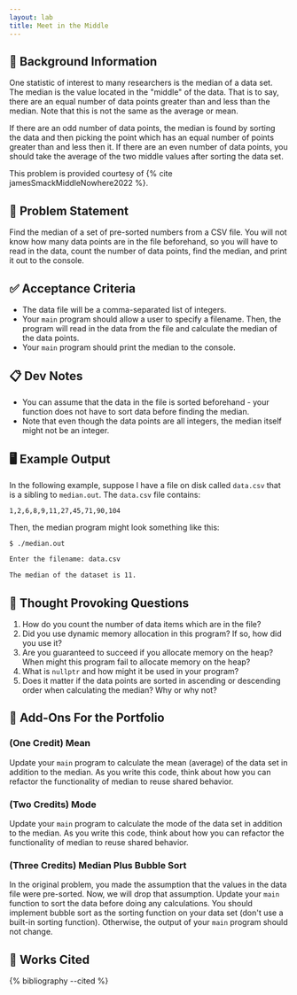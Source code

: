 ```yaml
---
layout: lab
title: Meet in the Middle
---
```


## 🔖 Background Information

One statistic of interest to many researchers is the median of a data set. The median is the value located in the "middle" of the data. That is to say, there are an equal number of data points greater than and less than the median. Note that this is not the same as the average or mean.

If there are an odd number of data points, the median is found by sorting the data and then picking the point which has an equal number of points greater than and less then it. If there are an even number of data points, you should take the average of the two middle values after sorting the data set.

This problem is provided courtesy of {% cite jamesSmackMiddleNowhere2022 %}.

## 🎯 Problem Statement

Find the median of a set of pre-sorted numbers from a CSV file. You will not know how many data points are in the file beforehand, so you will have to read in the data, count the number of data points, find the median, and print it out to the console.

## ✅ Acceptance Criteria

* The data file will be a comma-separated list of integers.
* Your `main` program should allow a user to specify a filename. Then, the program will read in the data from the file and calculate the median of the data points.
* Your `main` program should print the median to the console.

## 📋 Dev Notes

* You can assume that the data in the file is sorted beforehand - your function does not have to sort data before finding the median.
* Note that even though the data points are all integers, the median itself might not be an integer.

## 🖥️ Example Output

In the following example, suppose I have a file on disk called `data.csv` that is a sibling to `median.out`. The `data.csv` file contains:

```text
1,2,6,8,9,11,27,45,71,90,104
```

Then, the median program might look something like this:

```bash
$ ./median.out

Enter the filename: data.csv

The median of the dataset is 11.
```

## 📝 Thought Provoking Questions

1. How do you count the number of data items which are in the file?
2. Did you use dynamic memory allocation in this program? If so, how did you use it?
3. Are you guaranteed to succeed if you allocate memory on the heap? When might this program fail to allocate memory on the heap?
4. What is `nullptr` and how might it be used in your program?
5. Does it matter if the data points are sorted in ascending or descending order when calculating the median? Why or why not?

## 💼 Add-Ons For the Portfolio

### (One Credit) Mean

Update your `main` program to calculate the mean (average) of the data set in addition to the median. As you write this code, think about how you can refactor the functionality of median to reuse shared behavior.

### (Two Credits) Mode

Update your `main` program to calculate the mode of the data set in addition to the median. As you write this code, think about how you can refactor the functionality of median to reuse shared behavior.

### (Three Credits) Median Plus Bubble Sort

In the original problem, you made the assumption that the values in the data file were pre-sorted. Now, we will drop that assumption. Update your `main` function to sort the data before doing any calculations. You should implement bubble sort as the sorting function on your data set (don't use a built-in sorting function). Otherwise, the output of your `main` program should not change.

## 📘 Works Cited

{% bibliography --cited %}
